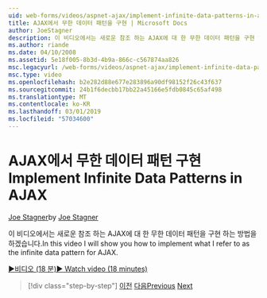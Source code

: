 ```yaml
---
uid: web-forms/videos/aspnet-ajax/implement-infinite-data-patterns-in-ajax
title: AJAX에서 무한 데이터 패턴을 구현 | Microsoft Docs
author: JoeStagner
description: 이 비디오에서는 새로운 참조 하는 AJAX에 대 한 무한 데이터 패턴을 구현 하는 방법을 하겠습니다.
ms.author: riande
ms.date: 04/10/2008
ms.assetid: 5e18f005-8b3d-4b9a-866c-c567874aa826
msc.legacyurl: /web-forms/videos/aspnet-ajax/implement-infinite-data-patterns-in-ajax
msc.type: video
ms.openlocfilehash: b2e282d88e677e283896a90df98152f26c43f637
ms.sourcegitcommit: 24b1f6decbb17bb22a45166e5fdb0845c65af498
ms.translationtype: MT
ms.contentlocale: ko-KR
ms.lasthandoff: 03/01/2019
ms.locfileid: "57034600"
---
```

<a name="implement-infinite-data-patterns-in-ajax"></a><span data-ttu-id="57abf-103">AJAX에서 무한 데이터 패턴 구현</span><span class="sxs-lookup"><span data-stu-id="57abf-103">Implement Infinite Data Patterns in AJAX</span></span>
====================
<span data-ttu-id="57abf-104">[Joe Stagner](https://github.com/JoeStagner)</span><span class="sxs-lookup"><span data-stu-id="57abf-104">by [Joe Stagner](https://github.com/JoeStagner)</span></span>

<span data-ttu-id="57abf-105">이 비디오에서는 새로운 참조 하는 AJAX에 대 한 무한 데이터 패턴을 구현 하는 방법을 하겠습니다.</span><span class="sxs-lookup"><span data-stu-id="57abf-105">In this video I will show you how to implement what I refer to as the infinite data pattern for AJAX.</span></span>

[<span data-ttu-id="57abf-106">&#9654;비디오 (18 분)</span><span class="sxs-lookup"><span data-stu-id="57abf-106">&#9654; Watch video (18 minutes)</span></span>](https://channel9.msdn.com/Blogs/ASP-NET-Site-Videos/implement-infinite-data-patterns-in-ajax)

> [!div class="step-by-step"]
> <span data-ttu-id="57abf-107">[이전](use-aspnet-ajax-cascading-drop-down-control-to-access-a-database.md)
> [다음](basic-aspnet-authentication-in-an-ajax-enabled-application.md)</span><span class="sxs-lookup"><span data-stu-id="57abf-107">[Previous](use-aspnet-ajax-cascading-drop-down-control-to-access-a-database.md)
[Next](basic-aspnet-authentication-in-an-ajax-enabled-application.md)</span></span>
